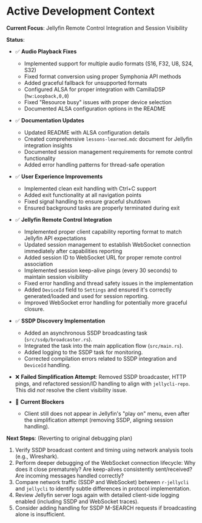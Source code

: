 # Active Development Context

**Current Focus**: Jellyfin Remote Control Integration and Session Visibility

**Status**:
- ✅ **Audio Playback Fixes**
  - Implemented support for multiple audio formats (S16, F32, U8, S24, S32)
  - Fixed format conversion using proper Symphonia API methods
  - Added graceful fallback for unsupported formats
  - Configured ALSA for proper integration with CamillaDSP (`hw:Loopback,0,0`)
  - Fixed "Resource busy" issues with proper device selection
  - Documented ALSA configuration options in the README

- ✅ **Documentation Updates**
  - Updated README with ALSA configuration details
  - Created comprehensive `lessons-learned.mdc` document for Jellyfin integration insights
  - Documented session management requirements for remote control functionality
  - Added error handling patterns for thread-safe operation

- ✅ **User Experience Improvements**
  - Implemented clean exit handling with Ctrl+C support
  - Added exit functionality at all navigation points
  - Fixed signal handling to ensure graceful shutdown
  - Ensured background tasks are properly terminated during exit

- ✅ **Jellyfin Remote Control Integration**
  - Implemented proper client capability reporting format to match Jellyfin API expectations
  - Updated session management to establish WebSocket connection immediately after capabilities reporting
  - Added session ID to WebSocket URL for proper remote control association
  - Implemented session keep-alive pings (every 30 seconds) to maintain session visibility
  - Fixed error handling and thread safety issues in the implementation
  - Added `DeviceId` field to `Settings` and ensured it's correctly generated/loaded and used for session reporting.
  - Improved WebSocket error handling for potentially more graceful closure.

- ✅ **SSDP Discovery Implementation**
  - Added an asynchronous SSDP broadcasting task (`src/ssdp/broadcaster.rs`).
  - Integrated the task into the main application flow (`src/main.rs`).
  - Added logging to the SSDP task for monitoring.
  - Corrected compilation errors related to SSDP integration and `DeviceId` handling.

- ❌ **Failed Simplification Attempt**: Removed SSDP broadcaster, HTTP pings, and refactored session/ID handling to align with `jellycli-repo`. This did *not* resolve the client visibility issue.

- 🚧 **Current Blockers**
  - Client still does not appear in Jellyfin's "play on" menu, even after the simplification attempt (removing SSDP, aligning session handling).

**Next Steps**: (Reverting to original debugging plan)
1.  Verify SSDP broadcast content and timing using network analysis tools (e.g., Wireshark).
2.  Perform deeper debugging of the WebSocket connection lifecycle: Why does it close prematurely? Are keep-alives consistently sent/received? Are incoming messages handled correctly?
3.  Compare network traffic (SSDP and WebSocket) between `r-jellycli` and `jellycli` to identify subtle differences in protocol implementation.
4.  Review Jellyfin server logs again with detailed client-side logging enabled (including SSDP and WebSocket traces).
5.  Consider adding handling for SSDP M-SEARCH requests if broadcasting alone is insufficient.
